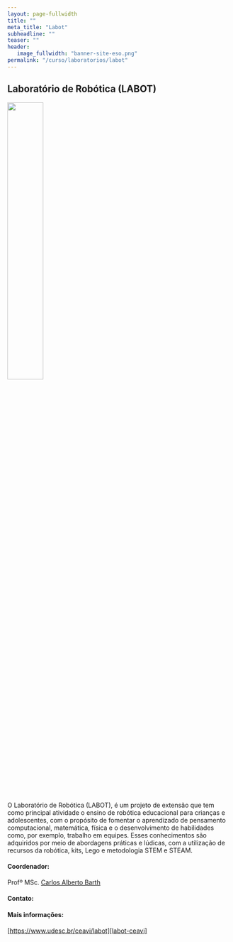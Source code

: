 ```yaml
---
layout: page-fullwidth
title: ""
meta_title: "Labot"
subheadline: ""
teaser: ""
header:
   image_fullwidth: "banner-site-eso.png"
permalink: "/curso/laboratorios/labot"
---
```


## **Laboratório de Robótica (LABOT)**

<img class="img-responsive" src="{{site.urlimg}}/laboratorios/logo-labot.png" width="40%" class="align-items: center"/>

O Laboratório de Robótica (LABOT), é um projeto de extensão que tem como principal atividade o ensino de robótica educacional para crianças e adolescentes, com o propósito de fomentar o aprendizado de pensamento computacional, matemática, física e o desenvolvimento de habilidades como, por exemplo, trabalho em equipes. Esses conhecimentos são adquiridos por meio de abordagens práticas e lúdicas, com a utilização de recursos da robótica, kits, Lego e metodologia STEM e STEAM.



#### Coordenador:
Profº MSc. [Carlos Alberto Barth][cab]

#### Contato:


#### Mais informações:
[https://www.udesc.br/ceavi/labot][labot-ceavi]

[cab]: https://buscatextual.cnpq.br/buscatextual/visualizacv.do?metodo=apresentar&id=K4765243H1
[labot-ceavi]: https://www.udesc.br/ceavi/labot